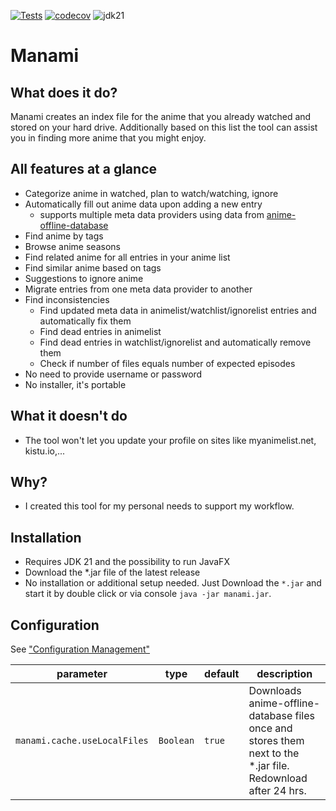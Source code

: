 [![Tests](https://github.com/manami-project/manami/actions/workflows/tests.yml/badge.svg)](https://github.com/manami-project/manami/actions/workflows/tests.yml) [![codecov](https://codecov.io/gh/manami-project/manami/graph/badge.svg?token=DkoslLUvTn)](https://codecov.io/gh/manami-project/manami) ![jdk21](https://img.shields.io/badge/jdk-21-informational)
# Manami

## What does it do?
Manami creates an index file for the anime that you already watched and stored on your hard drive. Additionally based on this list the tool can assist you in finding more anime that you might enjoy.

## All features at a glance
* Categorize anime in watched, plan to watch/watching, ignore
* Automatically fill out anime data upon adding a new entry
  * supports multiple meta data providers using data from [anime-offline-database](https://github.com/manami-project/anime-offline-database)
* Find anime by tags
* Browse anime seasons
* Find related anime for all entries in your anime list
* Find similar anime based on tags
* Suggestions to ignore anime
* Migrate entries from one meta data provider to another
* Find inconsistencies
  * Find updated meta data in animelist/watchlist/ignorelist entries and automatically fix them
  * Find dead entries in animelist
  * Find dead entries in watchlist/ignorelist and automatically remove them
  * Check if number of files equals number of expected episodes
* No need to provide username or password
* No installer, it's portable

## What it doesn't do
* The tool won't let you update your profile on sites like myanimelist.net, kistu.io,...

## Why?
* I created this tool for my personal needs to support my workflow.

## Installation
* Requires JDK 21 and the possibility to run JavaFX
* Download the *.jar file of the latest release
* No installation or additional setup needed. Just Download the `*.jar` and start it by double click or via console `java -jar manami.jar`.

## Configuration

See ["Configuration Management"](https://github.com/manami-project/modb-core/tree/master#configuration-management)

| parameter                    | type      | default | description                                                                                                  |
|------------------------------|-----------|---------|--------------------------------------------------------------------------------------------------------------|
| `manami.cache.useLocalFiles` | `Boolean` | `true`  | Downloads anime-offline-database files once and stores them next to the *.jar file. Redownload after 24 hrs. |